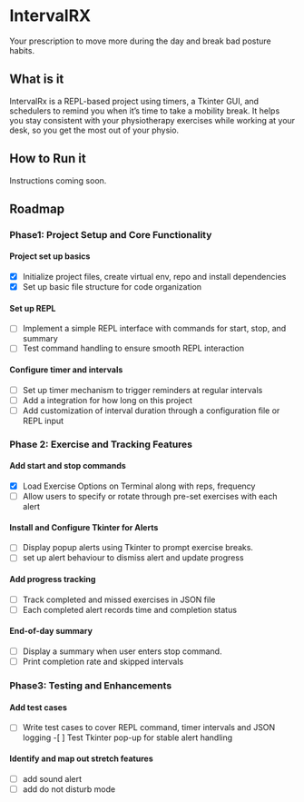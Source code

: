 # IntervalRX

Your prescription to move more during the day and break bad posture habits.

## What is it

IntervalRx is a REPL-based project using timers, a Tkinter GUI, and schedulers to remind you when it’s time to take a mobility break. It helps you stay consistent with your physiotherapy exercises while working at your desk, so you get the most out of your physio.

## How to Run it

Instructions coming soon.

## Roadmap

### Phase1: Project Setup and Core Functionality

#### Project set up basics

- [x] Initialize project files, create virtual env, repo and install dependencies
- [x] Set up basic file structure for code organization

#### Set up REPL

- [ ] Implement a simple REPL interface with commands for start, stop, and summary
- [ ] Test command handling to ensure smooth REPL interaction

#### Configure timer and intervals

- [ ] Set up timer mechanism to trigger reminders at regular intervals
- [ ] Add a integration for how long on this project
- [ ] Add customization of interval duration through a configuration file or REPL input

### Phase 2: Exercise and Tracking Features

#### Add start and stop commands

- [x] Load Exercise Options on Terminal along with reps, frequency
- [ ] Allow users to specify or rotate through pre-set exercises with each alert

#### Install and Configure Tkinter for Alerts

- [ ] Display popup alerts using Tkinter to prompt exercise breaks.
- [ ] set up alert behaviour to dismiss alert and update progress

#### Add progress tracking

- [ ] Track completed and missed exercises in JSON file
- [ ] Each completed alert records time and completion status

#### End-of-day summary

- [ ] Display a summary when user enters stop command.
- [ ] Print completion rate and skipped intervals

### Phase3: Testing and Enhancements

#### Add test cases

-[ ] Write test cases to cover REPL command, timer intervals and JSON logging -[ ] Test Tkinter pop-up for stable alert handling

#### Identify and map out stretch features

- [ ] add sound alert
- [ ] add do not disturb mode
